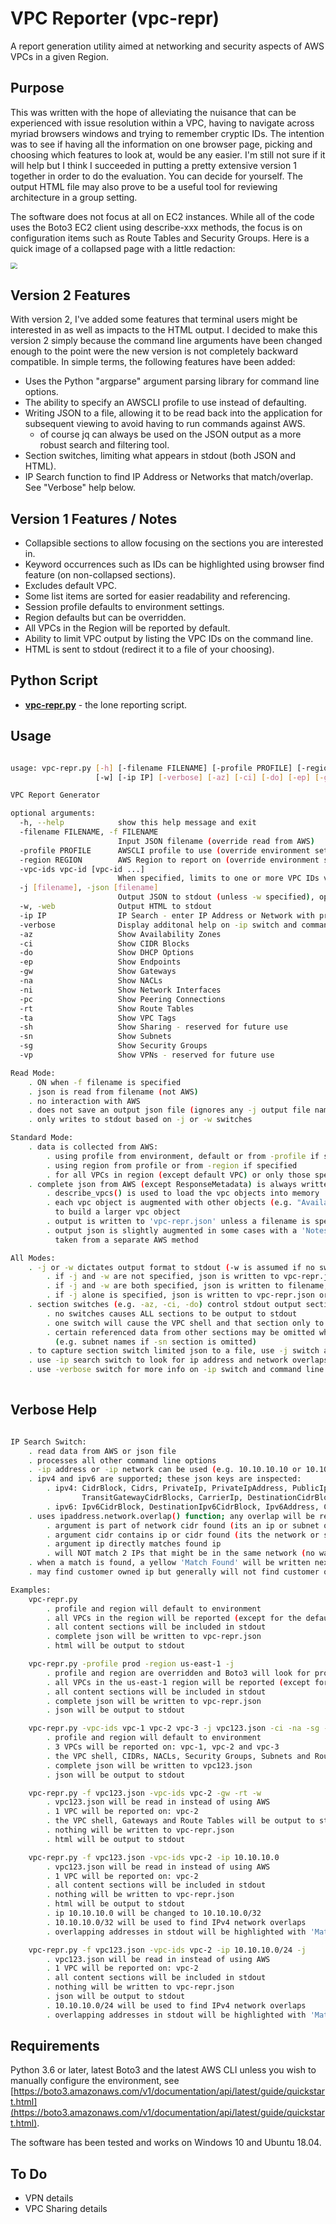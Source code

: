 # VPC Reporter (vpc-repr)

A report generation utility aimed at networking and security aspects of AWS VPCs in a given Region.

## Purpose

This was written with the hope of alleviating the nuisance that can be experienced with issue resolution within a VPC, having to navigate across myriad browsers windows and trying to remember cryptic IDs. The intention was to see if having all the information on one browser page, picking and choosing which features to look at, would be any easier. I'm still not sure if it will help but I think I succeeded in putting a pretty extensive version 1 together in order to do the evaluation. You can decide for yourself. The output HTML file may also prove to be a useful tool for reviewing architecture in a group setting.

The software does not focus at all on EC2 instances.  While all of the code uses the Boto3 EC2 client using describe-xxx methods, the focus is on configuration items such as Route Tables and Security Groups. Here is a quick image of a collapsed page with a little redaction:

<img src="html2.png" style="zoom: 67%;" />

## Version 2 Features

With version 2, I've added some features that terminal users might be interested in as well as impacts to the HTML output. I decided to make this version 2 simply because the command line arguments have been changed enough to the point were the new version is not completely backward compatible. In simple terms, the following features have been added:

- Uses the Python "argparse" argument parsing library for command line options.
- The ability to specify an AWSCLI profile to use instead of defaulting.
- Writing JSON to a file, allowing it to be read back into the application for subsequent viewing to avoid having to run commands against AWS.
  - of course jq can always be used on the JSON output as a more robust search and filtering tool.
- Section switches, limiting what appears in stdout (both JSON and HTML).
- IP Search function to find IP Address or Networks that match/overlap. See "Verbose" help below.

## Version 1 Features / Notes

- Collapsible sections to allow focusing on the sections you are interested in.
- Keyword occurrences such as IDs can be highlighted using browser find feature (on non-collapsed sections).
- Excludes default VPC.
- Some list items are sorted for easier readability and referencing.
- Session profile defaults to environment settings.
- Region defaults but can be overridden.
- All VPCs in the Region will be reported by default.
- Ability to limit VPC output by listing the VPC IDs on the command line.
- HTML is sent to stdout (redirect it to a file of your choosing).

## Python Script

* __<span>[vpc-repr.py]()</span>__ - the lone reporting script.

## Usage

```bash

usage: vpc-repr.py [-h] [-filename FILENAME] [-profile PROFILE] [-region REGION] [-vpc-ids vpc-id [vpc-id ...]] [-j [filename]]
                   [-w] [-ip IP] [-verbose] [-az] [-ci] [-do] [-ep] [-gw] [-na] [-ni] [-pc] [-rt] [-ta] [-sh] [-sn] [-sg] [-vp]

VPC Report Generator

optional arguments:
  -h, --help            show this help message and exit
  -filename FILENAME, -f FILENAME
                        Input JSON filename (override read from AWS)
  -profile PROFILE      AWSCLI profile to use (override environment settings)
  -region REGION        AWS Region to report on (override environment settings)
  -vpc-ids vpc-id [vpc-id ...]
                        When specified, limits to one or more VPC IDs versus all VPCs in the Region
  -j [filename], -json [filename]
                        Output JSON to stdout (unless -w specified), optionally specify filename to override vpc-repr.json
  -w, -web              Output HTML to stdout
  -ip IP                IP Search - enter IP Address or Network with prefix (e.g. 10.10.10.10 or 10.10.10.0/24)
  -verbose              Display additonal help on -ip switch and command line examples
  -az                   Show Availability Zones
  -ci                   Show CIDR Blocks
  -do                   Show DHCP Options
  -ep                   Show Endpoints
  -gw                   Show Gateways
  -na                   Show NACLs
  -ni                   Show Network Interfaces
  -pc                   Show Peering Connections
  -rt                   Show Route Tables
  -ta                   Show VPC Tags
  -sh                   Show Sharing - reserved for future use
  -sn                   Show Subnets
  -sg                   Show Security Groups
  -vp                   Show VPNs - reserved for future use

Read Mode:
    . ON when -f filename is specified
    . json is read from filename (not AWS)
    . no interaction with AWS
    . does not save an output json file (ignores any -j output file names)
    . only writes to stdout based on -j or -w switches

Standard Mode:
    . data is collected from AWS:
        . using profile from environment, default or from -profile if specified
        . using region from profile or from -region if specified
        . for all VPCs in region (except default VPC) or only those specified with -vpc-ids
    . complete json from AWS (except ResponseMetadata) is always written to a file
        . describe_vpcs() is used to load the vpc objects into memory
        . each vpc object is augmented with other objects (e.g. "AvailabilityZones":...) using other describe methods
          to build a larger vpc object
        . output is written to 'vpc-repr.json' unless a filename is specified after -j switch
        . output json is slightly augmented in some cases with a 'Notes' attribute with comments or 'name' data
          taken from a separate AWS method

All Modes:
    . -j or -w dictates output format to stdout (-w is assumed if no switch is specified)
        . if -j and -w are not specified, json is written to vpc-repr.json and html is written to stdout
        . if -j and -w are both specified, json is written to filename, if specified, and html is written to stdout
        . if -j alone is specified, json is written to vpc-repr.json or filename specifed, and is written to stdout
    . section switches (e.g. -az, -ci, -do) control stdout output sections only
        . no switches causes ALL sections to be output to stdout
        . one switch will cause the VPC shell and that section only to be output to stdout
        . certain referenced data from other sections may be omitted when that section is not included
          (e.g. subnet names if -sn section is omitted)
    . to capture section switch limited json to a file, use -j switch and redirect stdout to a file
    . use -ip search switch to look for ip address and network overlaps
    . use -verbose switch for more info on -ip switch and command line examples
    
```

## Verbose Help

```bash

IP Search Switch:
    . read data from AWS or json file
    . processes all other command line options
    . -ip address or -ip network can be used (e.g. 10.10.10.10 or 10.10.10.0/24)
    . ipv4 and ipv6 are supported; these json keys are inspected:
        . ipv4: CidrBlock, Cidrs, PrivateIp, PrivateIpAddress, PublicIp, CustomerOwnedIp,
                TransitGatewayCidrBlocks, CarrierIp, DestinationCidrBlock, CidrIp, CidrIpv4
        . ipv6: Ipv6CidrBlock, DestinationIpv6CidrBlock, Ipv6Address, CidrIpv6
    . uses ipaddress.network.overlap() function; any overlap will be reported
        . argument is part of network cidr found (its an ip or subnet of found cidr)
        . argument cidr contains ip or cidr found (its the network or supernet of found ip or cidr)
        . argument ip directly matches found ip
        . will NOT match 2 IPs that might be in the same network (no way of knowing)
    . when a match is found, a yellow 'Match Found' will be written next to the match on screen
    . may find customer owned ip but generally will not find customer owned ip pools

Examples:
    vpc-repr.py
        . profile and region will default to environment
        . all VPCs in the region will be reported (except for the default VPC)
        . all content sections will be included in stdout
        . complete json will be written to vpc-repr.json
        . html will be output to stdout

    vpc-repr.py -profile prod -region us-east-1 -j
        . profile and region are overridden and Boto3 will look for profile in config file for credentials
        . all VPCs in the us-east-1 region will be reported (except for the default VPC)
        . all content sections will be included in stdout
        . complete json will be written to vpc-repr.json
        . json will be output to stdout

    vpc-repr.py -vpc-ids vpc-1 vpc-2 vpc-3 -j vpc123.json -ci -na -sg -sn -rt
        . profile and region will default to environment
        . 3 VPCs will be reported on: vpc-1, vpc-2 and vpc-3
        . the VPC shell, CIDRs, NACLs, Security Groups, Subnets and Route Tables will be output to stdout
        . complete json will be written to vpc123.json
        . json will be output to stdout

    vpc-repr.py -f vpc123.json -vpc-ids vpc-2 -gw -rt -w
        . vpc123.json will be read in instead of using AWS
        . 1 VPC will be reported on: vpc-2
        . the VPC shell, Gateways and Route Tables will be output to stdout
        . nothing will be written to vpc-repr.json
        . html will be output to stdout

    vpc-repr.py -f vpc123.json -vpc-ids vpc-2 -ip 10.10.10.0
        . vpc123.json will be read in instead of using AWS
        . 1 VPC will be reported on: vpc-2
        . all content sections will be included in stdout
        . nothing will be written to vpc-repr.json
        . html will be output to stdout
        . ip 10.10.10.0 will be changed to 10.10.10.0/32
        . 10.10.10.0/32 will be used to find IPv4 network overlaps
        . overlapping addresses in stdout will be highlighted with 'Match Found!'

    vpc-repr.py -f vpc123.json -vpc-ids vpc-2 -ip 10.10.10.0/24 -j
        . vpc123.json will be read in instead of using AWS
        . 1 VPC will be reported on: vpc-2
        . all content sections will be included in stdout
        . nothing will be written to vpc-repr.json
        . json will be output to stdout
        . 10.10.10.0/24 will be used to find IPv4 network overlaps
        . overlapping addresses in stdout will be highlighted with 'Match Found!'

```

## Requirements

Python 3.6 or later, latest Boto3 and the latest AWS CLI unless you wish to manually configure the environment, see [https://boto3.amazonaws.com/v1/documentation/api/latest/guide/quickstart.html](https://boto3.amazonaws.com/v1/documentation/api/latest/guide/quickstart.html).

The software has been tested and works on Windows 10 and Ubuntu 18.04.

## To Do

- VPN details
- VPC Sharing details
